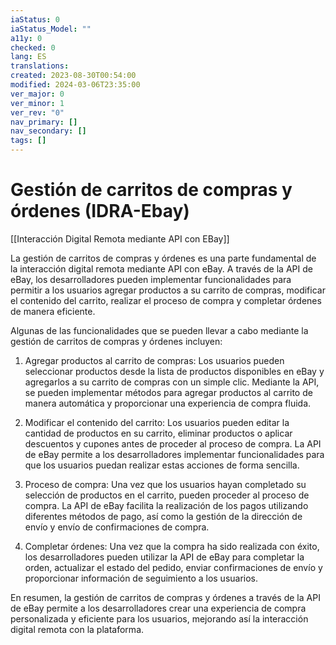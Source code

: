 ```yaml
---
iaStatus: 0
iaStatus_Model: ""
a11y: 0
checked: 0
lang: ES
translations: 
created: 2023-08-30T00:54:00
modified: 2024-03-06T23:35:00
ver_major: 0
ver_minor: 1
ver_rev: "0"
nav_primary: []
nav_secondary: []
tags: []
---
```

# Gestión de carritos de compras y órdenes (IDRA-Ebay)

[[Interacción Digital Remota mediante API con EBay]]

La gestión de carritos de compras y órdenes es una parte fundamental de la interacción digital remota mediante API con eBay. A través de la API de eBay, los desarrolladores pueden implementar funcionalidades para permitir a los usuarios agregar productos a su carrito de compras, modificar el contenido del carrito, realizar el proceso de compra y completar órdenes de manera eficiente.

Algunas de las funcionalidades que se pueden llevar a cabo mediante la gestión de carritos de compras y órdenes incluyen:

1. Agregar productos al carrito de compras: Los usuarios pueden seleccionar productos desde la lista de productos disponibles en eBay y agregarlos a su carrito de compras con un simple clic. Mediante la API, se pueden implementar métodos para agregar productos al carrito de manera automática y proporcionar una experiencia de compra fluida.

2. Modificar el contenido del carrito: Los usuarios pueden editar la cantidad de productos en su carrito, eliminar productos o aplicar descuentos y cupones antes de proceder al proceso de compra. La API de eBay permite a los desarrolladores implementar funcionalidades para que los usuarios puedan realizar estas acciones de forma sencilla.

3. Proceso de compra: Una vez que los usuarios hayan completado su selección de productos en el carrito, pueden proceder al proceso de compra. La API de eBay facilita la realización de los pagos utilizando diferentes métodos de pago, así como la gestión de la dirección de envío y envío de confirmaciones de compra.

4. Completar órdenes: Una vez que la compra ha sido realizada con éxito, los desarrolladores pueden utilizar la API de eBay para completar la orden, actualizar el estado del pedido, enviar confirmaciones de envío y proporcionar información de seguimiento a los usuarios.

En resumen, la gestión de carritos de compras y órdenes a través de la API de eBay permite a los desarrolladores crear una experiencia de compra personalizada y eficiente para los usuarios, mejorando así la interacción digital remota con la plataforma.
